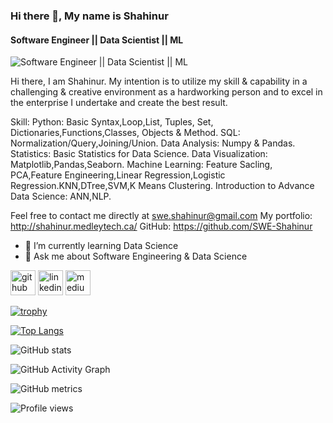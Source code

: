 ### Hi there 👋, My name is Shahinur
#### Software Engineer || Data Scientist || ML 
![Software Engineer || Data Scientist || ML ](https://media.licdn.com/dms/image/D5616AQGjf9fc6luekQ/profile-displaybackgroundimage-shrink_350_1400/0/1694338467471?e=1702512000&v=beta&t=NoSdUQUV1YZ1vZejJTPrxYxaXjpRRl7eDU2spaREZ6g)

Hi there, I am Shahinur. My intention is to utilize my skill & capability in a challenging & creative environment as a hardworking person and to excel in the enterprise I undertake and create the best result.

Skill:
Python: Basic Syntax,Loop,List, Tuples, Set, Dictionaries,Functions,Classes, Objects & Method.
SQL: Normalization/Query,Joining/Union.
Data Analysis: Numpy & Pandas.
Statistics: Basic Statistics for Data Science.
Data Visualization: Matplotlib,Pandas,Seaborn.
Machine Learning: Feature Sacling, PCA,Feature Engineering,Linear Regression,Logistic Regression.KNN,DTree,SVM,K Means Clustering.
Introduction to Advance Data Science: ANN,NLP.

Feel free to contact me directly at swe.shahinur@gmail.com
My portfolio: http://shahinur.medleytech.ca/
GitHub: https://github.com/SWE-Shahinur

- 🌱 I’m currently learning Data Science 
- 💬 Ask me about Software Engineering & Data Science 


[<img src='https://cdn.jsdelivr.net/npm/simple-icons@3.0.1/icons/github.svg' alt='github' height='40'>](https://github.com/https://github.com/SWE-Shahinur)  [<img src='https://cdn.jsdelivr.net/npm/simple-icons@3.0.1/icons/linkedin.svg' alt='linkedin' height='40'>](https://www.linkedin.com/in/https://www.linkedin.com/in/swe-shahinur//)  [<img src='https://cdn.jsdelivr.net/npm/simple-icons@3.0.1/icons/medium.svg' alt='medium' height='40'>](https://medium.com/@swe.shahinur)  

[![trophy](https://github-profile-trophy.vercel.app/?username=https://github.com/SWE-Shahinur)](https://github.com/ryo-ma/github-profile-trophy)

[![Top Langs](https://github-readme-stats.vercel.app/api/top-langs/?username=https://github.com/SWE-Shahinur)](https://github.com/anuraghazra/github-readme-stats)

![GitHub stats](https://github-readme-stats.vercel.app/api?username=https://github.com/SWE-Shahinur&show_icons=true)  

![GitHub Activity Graph](https://activity-graph.herokuapp.com/graph?username=https://github.com/SWE-Shahinur)  

![GitHub metrics](https://metrics.lecoq.io/https://github.com/SWE-Shahinur)  

![Profile views](https://gpvc.arturio.dev/https://github.com/SWE-Shahinur)  
